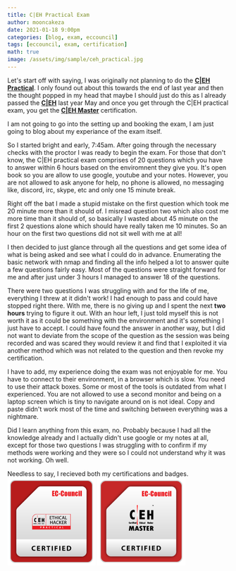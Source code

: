 ```yaml
---
title: C|EH Practical Exam
author: mooncakeza
date: 2021-01-18 9:00pm
categories: [blog, exam, eccouncil]
tags: [eccouncil, exam, certification]
math: true
image: /assets/img/sample/ceh_practical.jpg
---
```

<p>
Let's start off with saying, I was originally not planning to do the <a href="https://www.eccouncil.org/programs/certified-ethical-hacker-ceh-practical/"><b>C|EH Practical</b></a>. I only found out about this towards the end of last year and then the thought popped in my head that maybe I should just do this as I already passed the <a href="https://www.eccouncil.org/programs/certified-ethical-hacker-ceh/"><b>C|EH</b></a> last year May and once you get through the C|EH practical exam, you get the <a href="https://www.eccouncil.org/programs/certified-ethical-hacker-ceh-master/"><b>C|EH Master</b></a> certification.
</p>
<p>
I am not going to go into the setting up and booking the exam, I am just going to blog about my experiance of the exam itself.
</p>
<p>So I started bright and early, 7:45am. After going through the necessary checks with the proctor I was ready to begin the exam. For those that don't know, the C|EH practical exam comprises of 20 questions which you have to answer within 6 hours based on the enviromnent they give you. It's open book so you are allow to use google, youtube and your notes. However, you are not allowed to ask anyone for help, no phone is allowed, no messaging like, discord, irc, skype, etc and only one 15 minute break.
</p>
<p>
Right off the bat I made a stupid mistake on the first question which took me 20 minute more than it should of. I misread question two which also cost me more time than it should of, so basically I wasted about 45 minute on the first 2 questions alone which should have really taken me 10 minutes. So an hour on the first two questions did not sit well with me at all!
</p>
<p>
I then decided to just glance through all the questions and get some idea of what is being asked and see what I could do in advance. Enumerating the basic network with nmap and finding all the info helped a lot to answer quite a few questions fairly easy. Most of the questions were straight forward for me and after just under 3 hours I managed to answer 18 of the questions.
</p>
<p>
There were two questions I was struggling with and for the life of me, everything I threw at it didn't work! I had enough to pass and could have stopped right there. With me, there is no giving up and I spent the next <b>two hours</b> trying to figure it out. With an hour left, I just told myself this is not worth it as it could be something with the environment and it's something I just have to accept. I could have found the answer in another way, but I did not want to deviate from the scope of the question as the session was being recorded and was scared they would review it and find that I exploited it via another method which was not related to the question and then revoke my certification.
</p>
<p>
I have to add, my experience doing the exam was not enjoyable for me. You have to connect to their environment, in a browser which is slow. You need to use their attack boxes. Some or most of the tools is outdated from what I experienced. You are not allowed to use a second monitor and being on a laptop screen which is tiny to navigate around on is not ideal. Copy and paste didn't work most of the time and switching between everything was a nightmare.
</p>
<p>
Did I learn anything from this exam, no. Probably because I had all the knowledge already and I actually didn't use google or my notes at all, except for those two questions I was struggling with to confirm if my methods were working and they were so I could not understand why it was not working. Oh well. 
</p>
<p>
Needless to say, I recieved both my certifications and badges.
<br>
<img src="/assets/img/sample/CEHPRACTICAL.png" width="200" height="200">
<img src="/assets/img/sample/CEHMASTER.png" width="200" height="200">
</p>
